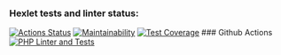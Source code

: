 ### Hexlet tests and linter status:
[![Actions Status](https://github.com/GitUserMaxim/php-project-48/actions/workflows/hexlet-check.yml/badge.svg)](https://github.com/GitUserMaxim/php-project-48/actions)   [![Maintainability](https://api.codeclimate.com/v1/badges/c2346020c599a59665e0/maintainability)](https://codeclimate.com/github/GitUserMaxim/php-project-48/maintainability)   [![Test Coverage](https://api.codeclimate.com/v1/badges/c2346020c599a59665e0/test_coverage)](https://codeclimate.com/github/GitUserMaxim/php-project-48/test_coverage)    ### Github Actions
[![PHP Linter and Tests](https://github.com/GitUserMaxim/php-project-48/actions/workflows/test.yml/badge.svg)](https://github.com/GitUserMaxim/php-project-48/actions/workflows/test.yml)


